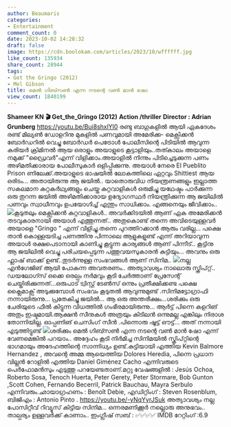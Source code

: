 ```yaml
---
author: Beaumaris
categories:
- Entertainment
comment_count: 0
date: 2023-10-02 14:28:32
draft: false
image: https://cdn.boolokam.com/articles/2023/10/wffffff.jpg
like_count: 135934
share_count: 28944
tags:
- Get the Gringo (2012)
- Mel Gibson
title: മെൽ ഗിബ്സൺ എന്ന നടന്റെ വൺ മാൻ ഷോ
view_count: 1840199
---
```


**Shameer KN** **🎬 Get_the_Gringo (2012)** **Action /thriller** **Director : Adrian Grunberg** https://youtu.be/Bui8shxlYl0 രണ്ടു ബാഗുകളിൽ ആയി ഏകദേശം രണ്ട് മില്യൺ ഡോളറിനു മുകളിൽ പണവുമായി അമേരിക്ക- മെക്സിക്കൻ ബോർഡറിൽ വെച്ചു ബോർഡർ പെട്രോൾ പോലീസിന്റെ പിടിയിൽ ആവുന്ന കരിയർ ക്രിമിനൽ ആയ ഒരാളും അയാളുടെ കൂട്ടാളിയും..തത്കാലം അയാളെ നമുക്ക് "ഡ്രൈവർ"എന്ന് വിളിക്കാം.അയാളിൽ നിന്നും പിടിച്ചെടുക്കുന്ന പണം അഴിമതിക്കാരായ പോലീസുകാർ ഒളിപ്പിക്കുന്നു. അയാൾ നേരെ El Pueblito Prison ണിലേക്ക്.അയാളുടെ ഭാഷയിൽ ലോകത്തിലെ ഏറ്റവും Shittiest ആയ ഒരിടം... അതായിരുന്നു ആ ജയിൽ.. യാതൊരുവിധ നിയന്ത്രണങ്ങളും ഇല്ലാത്ത സകലമാന കുറ്റകർഥ്യങ്ങളും ചെയ്ത കുറ്റവാളികൾ ഒരുമിച്ചു യഥേഷ്ടം പാർക്കുന്ന ഒരു തുറന്ന ജയിൽ അഴിമതിക്കാരായ ഉദ്യോഗസ്ഥർ നിയന്ത്രിക്കുന്ന ആ ജയിലിൽ പണവും സ്വാധീനവും ഉപയോഗിച്ച് എന്തും സാധിക്കാം. എങ്ങനെയും ജീവിക്കാം.. ![](https://cdn.boolokam.com/articles/2023/10/wffffff.jpg)കൂടുതലും മെക്സിക്കൻ കുറ്റവാളികൾ.. അവർക്കിടയിൽ ആണ് ഏക അമേരിക്കൻ തടവുകാരനായി അയാൾ എത്തുന്നത്.. അതുകൊണ്ട് തന്നെ അവിടെയുള്ളവർ അയാളെ "Gringo " എന്ന് വിളിച്ചു.തന്നെ പുറത്തിറക്കാൻ ആരും വരില്ല... പക്ഷെ താൻ കൊള്ളയടിച്ച പണത്തിനു പിന്നാലെ ആളുകളുണ്ട് എന്ന് അറിയാവുന്ന അയാൾ രക്ഷപെടാനായി കാണിച്ചു കൂട്ടുന്ന കാര്യങ്ങൾ ആണ് പിന്നീട്.. കൂട്ടിനു ആ ജയിലിൽ വെച്ചു പരിചയപ്പെടുന്ന പത്തുവയസുകാരൻ കുട്ടിയും... അവനും ഒരു ഫ്ലാഷ് ബാക്ക് ഉണ്ട്..തുടർന്നുള്ള സംഭവങ്ങൾ ആണ് സിനിമ.. ![](https://cdn.boolokam.com/articles/2023/10/wwfwfwfw.jpg)നല്ല എൻഗേജിങ് ആയി പോകുന്ന അവതരണം.. അത്യാവശ്യം നാലൊരു സ്ക്രിപ്റ്റ്.. ഡയലോഗ്സ് ഒക്കെ ഒരല്പം നർമവും കൂടി ചേർത്താണ് പ്രേസേന്റ് ചെയ്തിരിക്കുന്നത്...ഒരുപാട് ട്വിസ്റ്റ്‌ ടേൺസ് ഒന്നും പ്രതീക്ഷിക്കണ്ട പക്ഷെ ക്ലൈമാക്സ്‌ അടുക്കുമ്പോൾ സംഭവം കൂടുതൽ ആവുന്നുമുണ്ട് .സിനിമട്ടോഗ്രാഫി നന്നായിരുന്നു... പ്രതേകിച്ചു ജയിൽ... ആ ഒരു അന്തരീക്ഷം...ശരിക്കും ഒരു ചേരിയുടെ ഫീൽ കിട്ടുന്ന വിധത്തിൽ ഗംഭീരമായിരുന്നു... ആർട്ട്‌ പിന്നെ കളറിങ് അതും ഇഷ്ടമായി.ആക്ഷൻ സീനുകൾ അത്രയും കിടിലൻ ഒന്നുമല്ല എങ്കിലും നിരാശ തോന്നിയില്ല. ഓപ്പണിങ് ചെസിംഗ് സീൻ .പിന്നൊരു ഷൂട്ട്‌ ഔട്ട്‌... അത് നന്നായി എടുത്തിട്ടുണ്ട് ![](https://cdn.boolokam.com/articles/2023/10/accacac.webp)ശരിക്കും മെൽ ഗിബ്സൺ എന്ന നടന്റെ വൺ മാൻ ഷോ എന്ന് വേണമെങ്കിൽ പറയാം.. അദ്ദേഹം കൂടി നിർമിച്ച സിനിമയിൽ സ്ക്രിപ്റ്റിന്റെ ഭാഗമായും അദേഹത്തിന്റെ സാന്നിധ്യം ഉണ്ട്.കുട്ടിയായി എത്തിയ Kevin Balmore Hernandez , അവന്റെ അമ്മ ആയെത്തിയ Dolores Heredia, പിന്നെ പ്രധാന വില്ലൻ റോളിൽ എത്തിയ Daniel Giménez Cacho എന്നിവരുടെ പെർഫോമൻസും എടുത്തു പറയേണ്ടതാണ്.മറ്റു വേഷങ്ങളിൽ : Jesús Ochoa, Roberto Sosa, Tenoch Huerta, Peter Gerety, Peter Stormare, Bob Gunton ,Scott Cohen, Fernando Becerril, Patrick Bauchau, Mayra Serbulo എന്നിവരും.ഛായാഗ്രഹണം : Benoît Debie, എഡിറ്റിംഗ് : Steven Rosenblum, ബിജിഎം : Antonio Pinto . https://youtu.be/-yNqYyrJSuk അത്യാവശ്യം നല്ല പോസിറ്റീവ് റിവ്യൂസ് കിട്ടിയ സിനിമ... ഒന്നരമണിക്കൂർ നല്ലൊരു അനുഭവം.. താല്പര്യം ഉള്ളവർക്ക് കാണാം.. ഇംഗ്ലീഷ് സബ് : ✅✅✅✅ IMDB റേറ്റിംഗ് :6.9